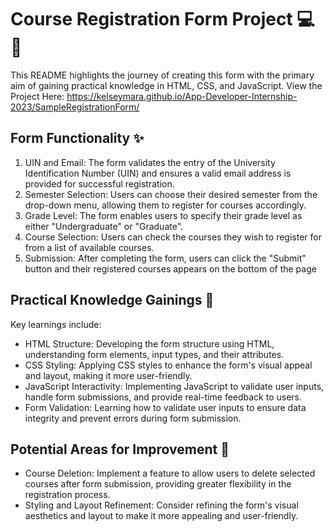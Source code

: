 # Course Registration Form Project 💻📝
This README highlights the journey of creating this form with the primary aim of gaining practical knowledge in HTML, CSS, and JavaScript. 
View the Project Here: https://kelseymara.github.io/App-Developer-Internship-2023/SampleRegistrationForm/ 

## Form Functionality ✨
1) UIN and Email: The form validates the entry of the University Identification Number (UIN) and ensures a valid email address is provided for successful registration.
2) Semester Selection: Users can choose their desired semester from the drop-down menu, allowing them to register for courses accordingly.
3) Grade Level: The form enables users to specify their grade level as either "Undergraduate" or "Graduate".
4) Course Selection: Users can check the courses they wish to register for from a list of available courses.
5) Submission: After completing the form, users can click the "Submit" button and their registered courses appears on the bottom of the page

## Practical Knowledge Gainings 🚀
Key learnings include: 
- HTML Structure: Developing the form structure using HTML, understanding form elements, input types, and their attributes.
- CSS Styling: Applying CSS styles to enhance the form's visual appeal and layout, making it more user-friendly.
- JavaScript Interactivity: Implementing JavaScript to validate user inputs, handle form submissions, and provide real-time feedback to users.
- Form Validation: Learning how to validate user inputs to ensure data integrity and prevent errors during form submission.

## Potential Areas for Improvement 🌟
- Course Deletion: Implement a feature to allow users to delete selected courses after form submission, providing greater flexibility in the registration process.
- Styling and Layout Refinement: Consider refining the form's visual aesthetics and layout to make it more appealing and user-friendly.
